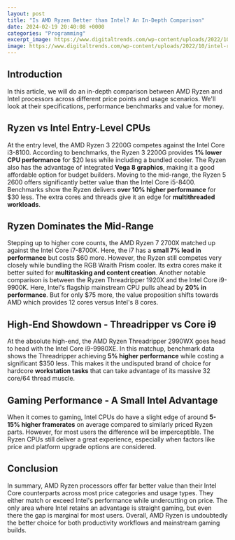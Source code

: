 ```yaml
---
layout: post
title: "Is AMD Ryzen Better than Intel? An In-Depth Comparison"
date: 2024-02-19 20:40:08 +0000
categories: "Programming"
excerpt_image: https://www.digitaltrends.com/wp-content/uploads/2022/10/intel-raptor-lake-far-cry-6.jpg?p=1
image: https://www.digitaltrends.com/wp-content/uploads/2022/10/intel-raptor-lake-far-cry-6.jpg?p=1
---
```


## Introduction
In this article, we will do an in-depth comparison between AMD Ryzen and Intel processors across different price points and usage scenarios. We'll look at their specifications, performance benchmarks and value for money.
## Ryzen vs Intel Entry-Level CPUs  
At the entry level, the AMD Ryzen 3 2200G competes against the Intel Core i3-8100. According to benchmarks, the Ryzen 3 2200G provides **1% lower CPU performance** for $20 less while including a bundled cooler. The Ryzen also has the advantage of integrated **Vega 8 graphics**, making it a good affordable option for budget builders.
Moving to the mid-range, the Ryzen 5 2600 offers significantly better value than the Intel Core i5-8400. Benchmarks show the Ryzen delivers **over 10% higher performance** for $30 less. The extra cores and threads give it an edge for **multithreaded workloads**.
## Ryzen Dominates the Mid-Range   
Stepping up to higher core counts, the AMD Ryzen 7 2700X matched up against the Intel Core i7-8700K. Here, the i7 has a **small 7% lead in performance** but costs $60 more. However, the Ryzen still competes very closely while bundling the RGB Wraith Prism cooler. Its extra cores make it better suited for **multitasking and content creation**. 
Another notable comparison is between the Ryzen Threadripper 1920X and the Intel Core i9-9900K. Here, Intel's flagship mainstream CPU pulls ahead by **20% in performance**. But for only $75 more, the value proposition shifts towards AMD which provides 12 cores versus Intel's 8 cores.
## High-End Showdown - Threadripper vs Core i9
At the absolute high-end, the AMD Ryzen Threadripper 2990WX goes head to head with the Intel Core i9-9980XE. In this matchup, benchmark data shows the Threadripper achieving **5% higher performance** while costing a significant $350 less. This makes it the undisputed brand of choice for hardcore **workstation tasks** that can take advantage of its massive 32 core/64 thread muscle.
## Gaming Performance - A Small Intel Advantage  
When it comes to gaming, Intel CPUs do have a slight edge of around **5-15% higher framerates** on average compared to similarly priced Ryzen parts. However, for most users the difference will be imperceptible. The Ryzen CPUs still deliver a great experience, especially when factors like price and platform upgrade options are considered.
## Conclusion
In summary, AMD Ryzen processors offer far better value than their Intel Core counterparts across most price categories and usage types. They either match or exceed Intel's performance while undercutting on price. The only area where Intel retains an advantage is straight gaming, but even there the gap is marginal for most users. Overall, AMD Ryzen is undoubtedly the better choice for both productivity workflows and mainstream gaming builds.